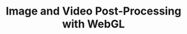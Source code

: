 ---
title: Image and Video Post-Processing with WebGL
authors:
- nicolas-belmonte
layout: article
---
